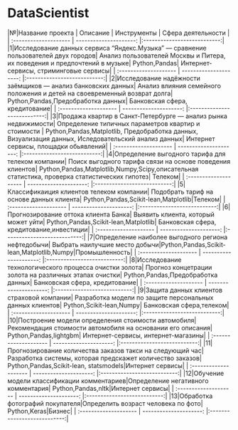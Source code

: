 # DataScientist
|№|Название проекта | Описание | Инструменты | Сфера деятельности |
| :-------------------- | ---------------------: |:---------------------------:|
|1|Исследование данных сервиса “Яндекс.Музыка” — сравнение пользователей двух городов| Анализ пользователей Москвы и Питера, их поведения и предпочтений в музыке| Python,Pandas| Интернет-сервисы, cтриминговые сервисы|
| :-------------------- | ---------------------: |:---------------------------:|
|2|Исследование надёжности заёмщиков — анализ банковских данных| Анализ влияния семейного положения и детей на своевременный возврат долга| Python,Pandas,Предобработка данных| Банковская сфера, кредитование|
| :-------------------- | ---------------------: |:---------------------------:|
|3|Продажа квартир в Санкт-Петербурге — анализ рынка недвижимости| Определение типичных параметров квартир и стоимости | Python,Pandas,Matplotlib, Предобработка данных, Визуализация данных, Иследовательский анализ данных| Интернет сервисы, площадки обьявлений|
| :-------------------- | ---------------------: |:---------------------------:|
|4|Определение выгодного тарифа для телеком компании| Поиск выгодного тарифа связи на основе поведения клиентов| Python,Pandas,Matplotlib,Numpy,Scipy,описательная статистика, проверка статистических гипотез| Телеком|
| :-------------------- | ---------------------: |:---------------------------:|
|5|Классификаиция клиентов телеком компании| Подобрать тариф на основе данных клиента| Python,Pandas,Scikit-lean,Matplotlib|Телеком|
| :-------------------- | ---------------------: |:---------------------------:|
|6|Прогнозирование оттока клиента Банка| Выявить клиента, который может уйти| Python,Pandas,Scikit-lean,Matplotlib| Банковская сфера, кредитование,инвестиции|
| :-------------------- | ---------------------: |:---------------------------:|
|7|Определение наиболее выгодного региона нефтедобычи| Выбрать наилучшие место добычи|Python,Pandas,Scikit-lean,Matplotlib,Numpy|Промышленность|
| :-------------------- | ---------------------: |:---------------------------:|
|8|Исследование технологического процесса очистки золота| Прогноз концетрации золота на различных этапах очистки| Python,Pandas,Предобработка данных| Банковская сфера, кредитование|
| :-------------------- | ---------------------: |:---------------------------:|
|9|Защита данных клиентов страховой компании| Разработка модели по защите персональных данных клиентов| Python,Scikit-lean,Numpy| Банковская сфера,телеком|
| :-------------------- | ---------------------: |:---------------------------:|
|10|Построение модели определения стоимости автомобиля| Рекомендация стоимости автомобиля на основании его описания| Python,Pandas,lightgbm| Интернет-сервисы, интернет-магазины|
| :-------------------- | ---------------------: |:---------------------------:|
|11|Прогнозирование количества заказов такси на следующий час|Разработка системы, которая предскажет количество заказов| Python,Pandas,Scikit-lean, statsmodels|Интернет сервисы|
| :-------------------- | ---------------------: |:---------------------------:|
|12|Обучение модели классификации комментариев|Определение негативного комментария| Python,Pandas,nltk|Интернет сервисы|
| :-------------------- | ---------------------: |:---------------------------:|
|13|Обработка фотографий покупателя|Определить возраст человека по фото| Python,Keras|Бизнес|
| :-------------------- | ---------------------: |:---------------------------:|
